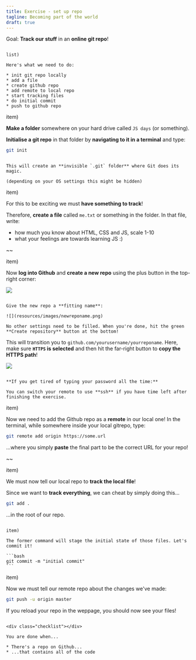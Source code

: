 ```yaml
---
title: Exercise - set up repo
tagline: Becoming part of the world
draft: true
---
```


<div class="goal"></div>

Goal: **Track our stuff** in an **online git repo**!

~~~

list)

Here's what we need to do:

* init git repo locally
* add a file
* create github repo
* add remote to local repo
* start tracking files
* do initial commit
* push to github repo

~~~

item)

**Make a folder** somewhere on your hard drive called `JS days` (or something).

**Initialise a git repo** in that folder by **navigating to it in a terminal** and type:

```bash
git init
```

~~~

This will create an **invisible `.git` folder** where Git does its magic.

(depending on your OS settings this might be hidden)

~~~

item)

For this to be exciting we must **have something to track**! 

Therefore, **create a file** called `me.txt` or something in the folder. In that file, write:

* how much you know about HTML, CSS and JS, scale 1-10
* what your feelings are towards learning JS :)

~~

item)

Now **log into Github** and **create a new repo** using the plus button in the top-right corner:

![](resources/images/newgithubrepo.png)

~~~

Give the new repo a **fitting name**:

![](resources/images/newreponame.png)

No other settings need to be filled. When you're done, hit the green **Create repository** button at the bottom!

~~~

This will transition you to `github.com/yourusername/yourreponame`. Here, make sure **`HTTPS` is selected** and then hit the far-right button to **copy the HTTPS path**!

![](resources/images/copynewrepoaddress.png)

~~~

**If you get tired of typing your password all the time:**

You can switch your remote to use **ssh** if you have time left after finishing the exercise.

~~~
item)

Now we need to add the Github repo as a **remote** in our local one! In the terminal, while somewhere inside your local gitrepo, type:

```bash
git remote add origin https://some.url
```

...where you simply **paste** the final part to be the correct URL for your repo!

~~

item)

We must now tell our local repo to **track the local file**!

Since we want to **track everything**, we can cheat by simply doing this...

```bash
git add .
```

...in the root of our repo.

~~~

item)

The former command will stage the initial state of those files. Let's commit it!

```bash
git commit -m "initial commit"
```

~~~~

item)

Now we must tell our remote repo about the changes we've made:

```bash
git push -u origin master
```

If you reload your repo in the weppage, you should now see your files!

~~~~

<div class="checklist"></div>

You are done when...

* There's a repo on Github...
* ...that contains all of the code
